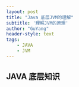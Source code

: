 ```yaml
---
layout: post
title: "Java 底层JVM的理解"
subtitle: '理解JVM的原理'
author: "GuYang"
header-style: text
tags:    
    - JAVA
    - JVM
---
```


## JAVA 底层知识





